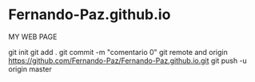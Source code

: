 # Fernando-Paz.github.io
MY WEB PAGE


git init
git add .
git commit -m "comentario 0"
git remote and origin https://github.com/Fernando-Paz/Fernando-Paz.github.io.git
git push -u origin master
